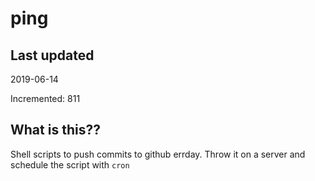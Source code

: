 # ping

## Last updated
2019-06-14

Incremented: 811

## What is this??
Shell scripts to push commits to github errday. Throw it on a server and schedule the script with `cron`

